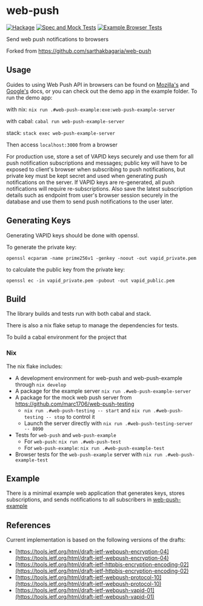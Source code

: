 # web-push

[![Hackage](https://img.shields.io/hackage/v/web-push.svg)](https://hackage.haskell.org/package/web-push)
[![Spec and Mock Tests](https://github.com/cotrone/web-push/actions/workflows/web-push-tests.yml/badge.svg)](https://github.com/cotrone/web-push/actions/workflows/web-push-tests.yml)
[![Example Browser Tests](https://github.com/cotrone/web-push/actions/workflows/web-push-example.yml/badge.svg)](https://github.com/cotrone/web-push/actions/workflows/web-push-example.yml)

Send web push notifications to browsers

Forked from https://github.com/sarthakbagaria/web-push

## Usage

Guides to using Web Push API in browsers can be found on [Mozilla's](https://developer.mozilla.org/en/docs/Web/API/Push_API) and [Google's](https://developers.google.com/web/fundamentals/engage-and-retain/push-notifications/) docs, or you can check out the demo app in the example folder. To run the demo app:

with nix: `nix run .#web-push-example:exe:web-push-example-server`

with cabal: `cabal run web-push-example-server`

stack: `stack exec web-push-example-server`

Then access `localhost:3000` from a browser

For production use, store a set of VAPID keys securely and use them for all push notification subscriptions and messages; public key will have to be exposed to client's browser when subscribing to push notifications, but private key must be kept secret and used when generating push notifications on the server. If VAPID keys are re-generated, all push notifications will require re-subscriptions. Also save the latest subscription details such as endpoint from user's browser session securely in the database and use them to send push notifications to the user later.

## Generating Keys

Generating VAPID keys should be done with openssl.

To generate the private key:
```
openssl ecparam -name prime256v1 -genkey -noout -out vapid_private.pem
```

to calculate the public key from the private key:
```
openssl ec -in vapid_private.pem -pubout -out vapid_public.pem
```

## Build

The library builds and tests run with both cabal and stack.

There is also a nix flake setup to manage the dependencies for tests.

To build a cabal environment for the project that

### Nix

The nix flake includes:

- A development environment for web-push and web-push-example through `nix develop`
- A package for the example server `nix run .#web-push-example-server`
- A package for the mock web push server from https://github.com/marc1706/web-push-testing
  - `nix run .#web-push-testing -- start` and `nix run .#web-push-testing -- stop` to control it
  - Launch the server directly with `nix run .#web-push-testing-server -- 8090`
- Tests for `web-push` and `web-push-example`
  - For `web-push`: `nix run .#web-push-test`
  - For `web-push-example`: `nix run .#web-push-example-test`
- Browser tests for the `web-push-example` server with `nix run .#web-push-example-test`

## Example

There is a minimal example web application that generates keys, stores subscriptions, and sends notifications to all subscribers in [web-push-example](web-push-example/README.md)

## References

Current implementation is based on the following versions of the drafts:
- [https://tools.ietf.org/html/draft-ietf-webpush-encryption-04](https://tools.ietf.org/html/draft-ietf-webpush-encryption-04)
- [https://tools.ietf.org/html/draft-ietf-httpbis-encryption-encoding-02](https://tools.ietf.org/html/draft-ietf-httpbis-encryption-encoding-02)
- [https://tools.ietf.org/html/draft-ietf-webpush-protocol-10](https://tools.ietf.org/html/draft-ietf-webpush-protocol-10)
- [https://tools.ietf.org/html/draft-ietf-webpush-vapid-01](https://tools.ietf.org/html/draft-ietf-webpush-vapid-01)
